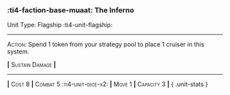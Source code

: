 ### :ti4-faction-base-muaat: **The Inferno**

Unit Type: Flagship :ti4-unit-flagship:

---

<span style="font-variant:small-caps;">Action</span>: Spend 1 token from your strategy pool to place 1 cruiser in this system.

__|__ <span style="font-variant:small-caps;">Sustain Damage</span> __|__

---

__|__ <span style="font-variant:small-caps;">Cost 8</span> __|__ <span style="font-variant:small-caps;">Combat 5 :ti4-unit-dice-x2:</span> __|__ <span style="font-variant:small-caps;">Move 1</span> __|__ <span style="font-variant:small-caps;">Capacity 3</span> __|__
{ .unit-stats }
